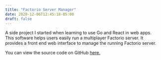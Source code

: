 ```yaml
---
title: "Factorio Server Manager"
date: 2020-12-06T12:45:18-05:00
draft: false 
---
```


A side project I started when learning to use Go and React in web apps.  This software helps users easily run a multiplayer Factorio server. It provides a front end web interface to manage the running Factorio server.

You can view the source code on GitHub [here.](https://github.com/openfactorioservermanager/factorio-server-manager)

